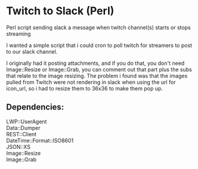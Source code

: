 # Twitch to Slack (Perl)
Perl script sending slack a message when twitch channel(s) starts or stops streaming

I wanted a simple script that i could cron to poll twitch for streamers to post to our slack channel.

I originally had it posting attachments, and if you do that, you don't need Image::Resize or Image::Grab, you can comment out that part plus the subs that relate to the image resizing. The problem i found was that the images pulled from Twitch were not rendering in slack when using the url for icon_url, so i had to resize them to 36x36 to make them pop up.

Dependencies:
---------------
LWP::UserAgent  
Data::Dumper  
REST::Client  
DateTime::Format::ISO8601  
JSON::XS  
Image::Resize  
Image::Grab  


